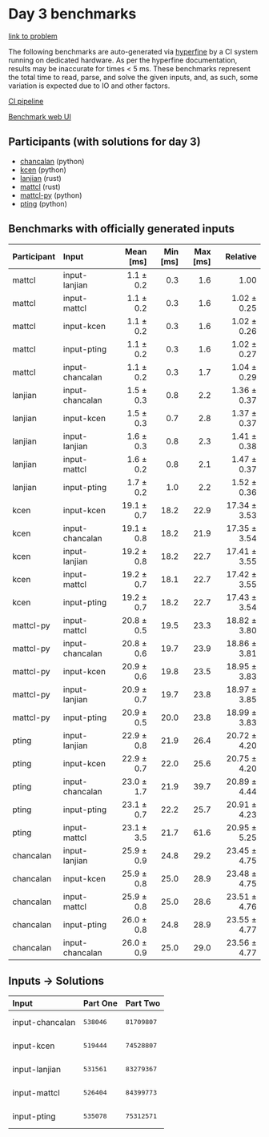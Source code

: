 # Day 3 benchmarks

[link to problem](https://adventofcode.com/2023/day/3)

The following benchmarks are auto-generated via
[hyperfine](https://github.com/sharkdp/hyperfine) by a CI system running on
dedicated hardware. As per the hyperfine documentation, results may be
inaccurate for times < 5 ms. These benchmarks represent the total time to read,
parse, and solve the given inputs, and, as such, some variation is expected due
to IO and other factors.

[CI pipeline](http://ci.papercode.net:8080/teams/main/pipelines/aoc2023)

[Benchmark web UI](https://aoc.ancalagon.black)


## Participants (with solutions for day 3)

- [chancalan](https://github.com/chancalan/aoc2023) (python)
- [kcen](https://github.com/kcen/aoc2023) (python)
- [lanjian](https://github.com/lanjian/aoc-2023) (rust)
- [mattcl](https://github.com/mattcl/aoc2023) (rust)
- [mattcl-py](https://github.com/mattcl/aoc2023-py) (python)
- [pting](https://github.com/pting/aoc2023) (python)


## Benchmarks with officially generated inputs

| Participant | Input | Mean [ms] | Min [ms] | Max [ms] | Relative |
|:---|:---|---:|---:|---:|---:|
| mattcl | input-lanjian | 1.1 ± 0.2 | 0.3 | 1.6 | 1.00 |
| mattcl | input-mattcl | 1.1 ± 0.2 | 0.3 | 1.6 | 1.02 ± 0.25 |
| mattcl | input-kcen | 1.1 ± 0.2 | 0.3 | 1.6 | 1.02 ± 0.26 |
| mattcl | input-pting | 1.1 ± 0.2 | 0.3 | 1.6 | 1.02 ± 0.27 |
| mattcl | input-chancalan | 1.1 ± 0.2 | 0.3 | 1.7 | 1.04 ± 0.29 |
| lanjian | input-chancalan | 1.5 ± 0.3 | 0.8 | 2.2 | 1.36 ± 0.37 |
| lanjian | input-kcen | 1.5 ± 0.3 | 0.7 | 2.8 | 1.37 ± 0.37 |
| lanjian | input-lanjian | 1.6 ± 0.3 | 0.8 | 2.3 | 1.41 ± 0.38 |
| lanjian | input-mattcl | 1.6 ± 0.2 | 0.8 | 2.1 | 1.47 ± 0.37 |
| lanjian | input-pting | 1.7 ± 0.2 | 1.0 | 2.2 | 1.52 ± 0.36 |
| kcen | input-kcen | 19.1 ± 0.7 | 18.2 | 22.9 | 17.34 ± 3.53 |
| kcen | input-chancalan | 19.1 ± 0.8 | 18.2 | 21.9 | 17.35 ± 3.54 |
| kcen | input-lanjian | 19.2 ± 0.8 | 18.2 | 22.7 | 17.41 ± 3.55 |
| kcen | input-mattcl | 19.2 ± 0.7 | 18.1 | 22.7 | 17.42 ± 3.55 |
| kcen | input-pting | 19.2 ± 0.7 | 18.2 | 22.7 | 17.43 ± 3.54 |
| mattcl-py | input-mattcl | 20.8 ± 0.5 | 19.5 | 23.3 | 18.82 ± 3.80 |
| mattcl-py | input-chancalan | 20.8 ± 0.6 | 19.7 | 23.9 | 18.86 ± 3.81 |
| mattcl-py | input-kcen | 20.9 ± 0.6 | 19.8 | 23.5 | 18.95 ± 3.83 |
| mattcl-py | input-lanjian | 20.9 ± 0.7 | 19.7 | 23.8 | 18.97 ± 3.85 |
| mattcl-py | input-pting | 20.9 ± 0.5 | 20.0 | 23.8 | 18.99 ± 3.83 |
| pting | input-lanjian | 22.9 ± 0.8 | 21.9 | 26.4 | 20.72 ± 4.20 |
| pting | input-kcen | 22.9 ± 0.7 | 22.0 | 25.6 | 20.75 ± 4.20 |
| pting | input-chancalan | 23.0 ± 1.7 | 21.9 | 39.7 | 20.89 ± 4.44 |
| pting | input-pting | 23.1 ± 0.7 | 22.2 | 25.7 | 20.91 ± 4.23 |
| pting | input-mattcl | 23.1 ± 3.5 | 21.7 | 61.6 | 20.95 ± 5.25 |
| chancalan | input-lanjian | 25.9 ± 0.9 | 24.8 | 29.2 | 23.45 ± 4.75 |
| chancalan | input-kcen | 25.9 ± 0.8 | 25.0 | 28.9 | 23.48 ± 4.75 |
| chancalan | input-mattcl | 25.9 ± 0.8 | 25.0 | 28.6 | 23.51 ± 4.76 |
| chancalan | input-pting | 26.0 ± 0.8 | 24.8 | 28.9 | 23.55 ± 4.77 |
| chancalan | input-chancalan | 26.0 ± 0.9 | 25.0 | 29.0 | 23.56 ± 4.77 |


## Inputs -> Solutions

| Input | Part One | Part Two |
|:---|:---|:---|
|input-chancalan|<pre>538046</pre>|<pre>81709807</pre>|
|input-kcen|<pre>519444</pre>|<pre>74528807</pre>|
|input-lanjian|<pre>531561</pre>|<pre>83279367</pre>|
|input-mattcl|<pre>526404</pre>|<pre>84399773</pre>|
|input-pting|<pre>535078</pre>|<pre>75312571</pre>|
